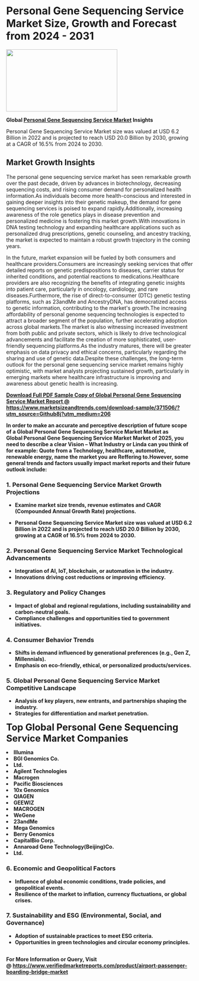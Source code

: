 <H1>Personal Gene Sequencing Service Market Size, Growth and Forecast from 2024 - 2031</H1><img class="aligncenter size-medium wp-image-584254" src="https://thirdeyenews.in/wp-content/uploads/2024/09/Global-Market-Research-300x168.jpeg" alt="" width="300" height="168" /><p><strong>Global&nbsp;<a href="https://www.marketsizeandtrends.com/download-sample/371506/?utm_source=Github8j?utm_medium=206">Personal Gene Sequencing Service Market</a> Insights</strong></p><p>Personal Gene Sequencing Service Market size was valued at USD 6.2 Billion in 2022 and is projected to reach USD 20.0 Billion by 2030, growing at a CAGR of 16.5% from 2024 to 2030.</p><p><h2>Market Growth Insights</h2> <p>The personal gene sequencing service market has seen remarkable growth over the past decade, driven by advances in biotechnology, decreasing sequencing costs, and rising consumer demand for personalized health information.As individuals become more health-conscious and interested in gaining deeper insights into their genetic makeup, the demand for gene sequencing services is poised to expand rapidly.Additionally, increasing awareness of the role genetics plays in disease prevention and personalized medicine is fostering this market growth.With innovations in DNA testing technology and expanding healthcare applications such as personalized drug prescriptions, genetic counseling, and ancestry tracking, the market is expected to maintain a robust growth trajectory in the coming years.</p> <p><strong><a href="#"></a></strong></p> <p>In the future, market expansion will be fueled by both consumers and healthcare providers.Consumers are increasingly seeking services that offer detailed reports on genetic predispositions to diseases, carrier status for inherited conditions, and potential reactions to medications.Healthcare providers are also recognizing the benefits of integrating genetic insights into patient care, particularly in oncology, cardiology, and rare diseases.Furthermore, the rise of direct-to-consumer (DTC) genetic testing platforms, such as 23andMe and AncestryDNA, has democratized access to genetic information, contributing to the market's growth.The increasing affordability of personal genome sequencing technologies is expected to attract a broader segment of the population, further accelerating adoption across global markets.The market is also witnessing increased investment from both public and private sectors, which is likely to drive technological advancements and facilitate the creation of more sophisticated, user-friendly sequencing platforms.As the industry matures, there will be greater emphasis on data privacy and ethical concerns, particularly regarding the sharing and use of genetic data.Despite these challenges, the long-term outlook for the personal gene sequencing service market remains highly optimistic, with market analysts projecting sustained growth, particularly in emerging markets where healthcare infrastructure is improving and awareness about genetic health is increasing.</p> <p><strong><a href="#"></p><p><span class=""><strong>Download Full PDF Sample Copy of Global Personal Gene Sequencing Service Market Report</strong> @ <a href="https://www.marketsizeandtrends.com/download-sample/371506/?utm_source=Github8j?utm_medium=206" target="_blank">https://www.marketsizeandtrends.com/download-sample/371506/?utm_source=Github8j?utm_medium=206</a></span></p><p>In order to make an accurate and perceptive description of future scope of a Global&nbsp;Personal Gene Sequencing Service Market Market as Global&nbsp;Personal Gene Sequencing Service Market Market of 2025, you need to describe a clear Vision &ndash; What Industry or Linda can you think of for example: Quote from a Technology, healthcare, automotive, renewable energy, name the market you are Reffering to.However, some general trends and factors usually impact market reports and their future outlook include:</p><h3>1.&nbsp;<strong>Personal Gene Sequencing Service Market Growth Projections</strong></h3><ul><li>Examine market size trends, revenue estimates and CAGR (Compounded Annual Growth Rate) projections.</li><li><p>Personal Gene Sequencing Service Market size was valued at USD 6.2 Billion in 2022 and is projected to reach USD 20.0 Billion by 2030, growing at a CAGR of 16.5% from 2024 to 2030.</p></li></ul><h3>2.&nbsp;<strong>Personal Gene Sequencing Service Market Technological Advancements</strong></h3><ul><li>Integration of AI, IoT, blockchain, or automation in the industry.</li><li>Innovations driving cost reductions or improving efficiency.</li></ul><h3>3.&nbsp;<strong>Regulatory and Policy Changes</strong></h3><ul><li>Impact of global and regional regulations, including sustainability and carbon-neutral goals.</li><li>Compliance challenges and opportunities tied to government initiatives.</li></ul><h3>4.&nbsp;<strong>Consumer Behavior Trends</strong></h3><ul><li>Shifts in demand influenced by generational preferences (e.g., Gen Z, Millennials).</li><li>Emphasis on eco-friendly, ethical, or personalized products/services.</li></ul><h3>5.&nbsp;<strong>Global Personal Gene Sequencing Service Market Competitive Landscape</strong></h3><ul><li>Analysis of key players, new entrants, and partnerships shaping the industry.</li><li>Strategies for differentiation and market penetration.</li></ul><p data-pm-slice="1 1 []"><span style="color: inherit; font-family: inherit; font-size: 25px;">Top Global Personal Gene Sequencing Service Market Companies</span></p><div class="" data-test-id=""><p><li>Illumina</li><li> BGI Genomics Co.</li><li>Ltd.</li><li> Agilent Technologies</li><li> Macrogen</li><li> Pacific Biosciences</li><li> 10x Genomics</li><li> QIAGEN</li><li> GEEWIZ</li><li> MACROGEN</li><li> WeGene</li><li> 23andMe</li><li> Mega Genomics</li><li> Berry Genomics</li><li> CapitalBio Corp.</li><li> Annaroad Gene Technology(Beijing)Co.</li><li> Ltd.</li></p></div><h3>6.&nbsp;<strong>Economic and Geopolitical Factors</strong></h3><ul><li>Influence of global economic conditions, trade policies, and geopolitical events.</li><li>Resilience of the market to inflation, currency fluctuations, or global crises.</li></ul><h3>7.&nbsp;<strong>Sustainability and ESG (Environmental, Social, and Governance)</strong></h3><ul><li>Adoption of sustainable practices to meet ESG criteria.</li><li>Opportunities in green technologies and circular economy principles.</li></ul><h2><strong style="font-size: 14px;">For More Information or Query, Visit @&nbsp;</strong><a style="background-color: #ffffff; font-size: 14px;" href="https://www.marketsizeandtrends.com/report/personal-gene-sequencing-service-market/" target="_blank">https://www.verifiedmarketreports.com/product/airport-passenger-boarding-bridge-market</a></h2>